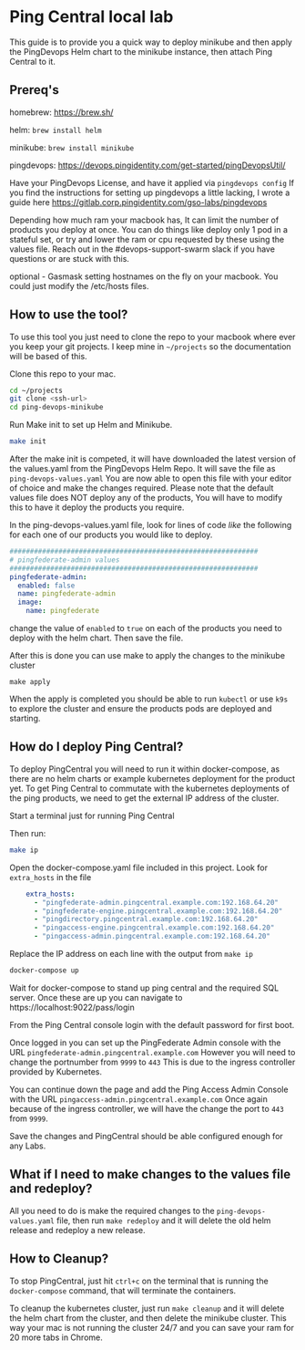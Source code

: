 # Ping Central local lab

This guide is to provide you a quick way to deploy minikube and then apply the PingDevops Helm chart to the minikube instance, then attach Ping Central to it.

## Prereq's
homebrew: https://brew.sh/

helm: `brew install helm`

minikube: `brew install minikube`

pingdevops: https://devops.pingidentity.com/get-started/pingDevopsUtil/

Have your PingDevops License, and have it applied via `pingdevops config` 
If you find the instructions for setting up pingdevops a little lacking, I wrote a guide here https://gitlab.corp.pingidentity.com/gso-labs/pingdevops

Depending how much ram your macbook has, It can limit the number of products you deploy at once. You can do things like deploy only 1 pod in a stateful set, or try and lower the ram or cpu requested by these using the values file. Reach out in the #devops-support-swarm slack if you have questions or are stuck with this.

optional - Gasmask setting hostnames on the fly on your macbook. You could just modify the /etc/hosts files.

## How to use the tool?

To use this tool you just need to clone the repo to your macbook where ever you keep your git projects. I keep mine in `~/projects` so the documentation will be based of this.

Clone this repo to your mac.
```bash
cd ~/projects
git clone <ssh-url>
cd ping-devops-minikube
```

Run Make init to set up Helm and Minikube. 
```bash
make init
```

After the make init is competed, it will have downloaded the latest version of the values.yaml from the PingDevops Helm Repo. It will save the file as `ping-devops-values.yaml` You are now able to open this file with your editor of choice and make the changes required. Please note that the default values file does NOT deploy any of the products, You will have to modify this to have it deploy the products you require.

In the ping-devops-values.yaml file, look for lines of code _like_ the following for each one of our products you would like to deploy.
```yaml
#############################################################
# pingfederate-admin values
#############################################################
pingfederate-admin:
  enabled: false
  name: pingfederate-admin
  image:
    name: pingfederate
```
change the value of `enabled` to `true` on each of the products you need to deploy with the helm chart. Then save the file. 

After this is done you can use make to apply the changes to the minikube cluster
```
make apply
```

When the apply is completed you should be able to run `kubectl` or use `k9s` to explore the cluster and ensure the products pods are deployed and starting.

## How do I deploy Ping Central?

To deploy PingCentral you will need to run it within docker-compose, as there are no helm charts or example kubernetes deployment for the product yet. To get Ping Central to commutate with the kubernetes deployments of the ping products, we need to get the external IP address of the cluster.

Start a terminal just for running Ping Central

Then run:

```bash
make ip
```

Open the docker-compose.yaml file included in this project. Look for `extra_hosts` in the file

```yaml
    extra_hosts:
      - "pingfederate-admin.pingcentral.example.com:192.168.64.20"
      - "pingfederate-engine.pingcentral.example.com:192.168.64.20"
      - "pingdirectory.pingcentral.example.com:192.168.64.20"
      - "pingaccess-engine.pingcentral.example.com:192.168.64.20"
      - "pingaccess-admin.pingcentral.example.com:192.168.64.20"
```

Replace the IP address on each line with the output from `make ip`

```bash
docker-compose up
```

Wait for docker-compose to stand up ping central and the required SQL server. Once these are up you can navigate to https://localhost:9022/pass/login 

From the Ping Central console login with the default password for first boot.

Once logged in you can set up the PingFederate Admin console with the URL `pingfederate-admin.pingcentral.example.com` However you will need to change the portnumber from `9999` to `443` This is due to the ingress controller provided by Kubernetes.

You can continue down the page and add the Ping Access Admin Console with the URL `pingaccess-admin.pingcentral.example.com` Once again because of the ingress controller, we will have the change the port to `443` from `9999`.

Save the changes and PingCentral should be able configured enough for any Labs.


## What if I need to make changes to the values file and redeploy?

All you need to do is make the required changes to the `ping-devops-values.yaml` file, then run `make redeploy` and it will delete the old helm release and redeploy a new release.

## How to Cleanup?

To stop PingCentral, just hit `ctrl+c` on the terminal that is running the `docker-compose` command, that will terminate the containers.

To cleanup the kubernetes cluster, just run `make cleanup` and it will delete the helm chart from the cluster, and then delete the minikube cluster. This way your mac is not running the cluster 24/7 and you can save your ram for 20 more tabs in Chrome.

